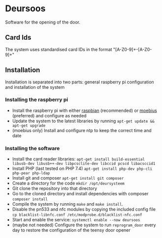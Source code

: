 # Deursoos

Software for the opening of the door.

## Card Ids
The system uses standardised card IDs in the format "[A-Z0-9]+\-[A-Z0-9]+"

## Installation
Installation is separated into two parts: general raspberry pi configuration and installation of the system

### Installing the raspberry pi
* Install the raspberry pi with either [raspbian](http://www.raspbian.org/) (recommended) or [moebius](http://moebiuslinux.sourceforge.net/) (preferred) and configure as needed
* Update the system to the latest libraries by running `apt-get update && apt-get upgrade`
* (moebius only) Install and configure ntp to keep the correct time and date

### Installing the software
* Install the card reader libraries: `apt-get install build-essential libusb-dev libusb++-dev libpcsclite-dev libccid pcscd libacsccid1`
* Install PHP (last tested on PHP 7.4) `apt-get install php-dev php-cli php-pear php-ldap`
* Install git and composer `apt-get install git composer`
* Create a directory for the code `mkdir /opt/deursysteem`
* Git clone the repository into that directory
* Go to the cloned directory and install dependencies with composer `composer install`
* Compile the system by running `make` and `make install`.
* Disable the pn533 and nfc modules by copying the included config file `cp blacklist-libnfc.conf /etc/modprobe.d/blacklist-nfc.conf`
* Start and enable the service: `systemctl enable --now deursoos`
* (maybe not needed) Configure the system to run `reprogram_door` every day to restore the configuration of the teensy door opener
